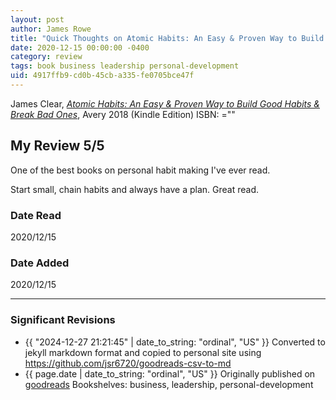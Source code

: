 ```yaml
---
layout: post
author: James Rowe
title: "Quick Thoughts on Atomic Habits: An Easy & Proven Way to Build Good Habits & Break Bad Ones"
date: 2020-12-15 00:00:00 -0400
category: review
tags: book business leadership personal-development
uid: 4917ffb9-cd0b-45cb-a335-fe0705bce47f
---
```


James Clear, *[Atomic Habits: An Easy & Proven Way to Build Good Habits & Break Bad Ones](https://www.goodreads.com/book/show/40121378)*,  Avery 2018 (Kindle Edition) ISBN: =""

## My Review 5/5

One of the best books on personal habit making I've ever read.

Start small, chain habits and always have a plan. Great read.

### Date Read
2020/12/15

### Date Added
2020/12/15

---

### Significant Revisions

- {{ "2024-12-27 21:21:45" | date_to_string: "ordinal", "US" }} Converted to jekyll markdown format and copied to personal site using <https://github.com/jsr6720/goodreads-csv-to-md>
- {{ page.date | date_to_string: "ordinal", "US" }} Originally published on [goodreads](https://www.goodreads.com) Bookshelves: business, leadership, personal-development